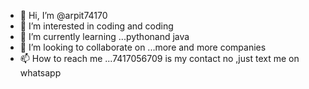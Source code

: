 - 👋 Hi, I’m @arpit74170
- 👀 I’m interested in coding and coding
- 🌱 I’m currently learning ...pythonand java
- 💞️ I’m looking to collaborate on ...more and more companies
- 📫 How to reach me ...7417056709 is my contact no ,just text me on whatsapp

<!---
arpit74170/arpit74170 is a ✨ special ✨ repository because its `README.md` (this file) appears on your GitHub profile.
You can click the Preview link to take a look at your changes.
--->
